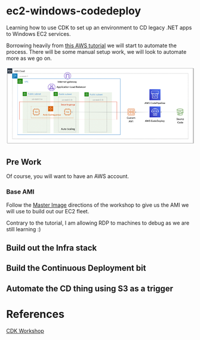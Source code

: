 # ec2-windows-codedeploy

Learning how to use CDK to set up an environment to CD legacy .NET apps to Windows EC2 services.

Borrowing heavily from [this AWS tutorial](https://migrate-webapps.workshop.aws/) we will start to automate the process. There will be some manual setup work, we will look to automate more as we go on.

![](images/architecture-3.png)

## Pre Work

Of course, you will want to have an AWS account.

### Base AMI
Follow the [Master Image](https://migrate-webapps.workshop.aws/30_automation/10_master_image.html) directions of the workshop to give us the AMI we will use to build out our EC2 fleet.

Contrary to the tutorial, I am allowing RDP to machines to debug as we are still learning :)

## Build out the Infra stack




## Build the Continuous Deployment bit

## Automate the CD thing using S3 as a trigger


# References
[CDK Workshop](https://cdkworkshop.com/)